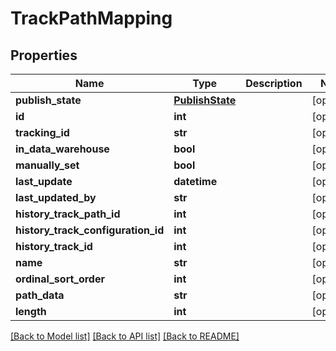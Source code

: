 # TrackPathMapping

## Properties
Name | Type | Description | Notes
------------ | ------------- | ------------- | -------------
**publish_state** | [**PublishState**](PublishState.md) |  | [optional] 
**id** | **int** |  | [optional] 
**tracking_id** | **str** |  | [optional] 
**in_data_warehouse** | **bool** |  | [optional] 
**manually_set** | **bool** |  | [optional] 
**last_update** | **datetime** |  | [optional] 
**last_updated_by** | **str** |  | [optional] 
**history_track_path_id** | **int** |  | [optional] 
**history_track_configuration_id** | **int** |  | [optional] 
**history_track_id** | **int** |  | [optional] 
**name** | **str** |  | [optional] 
**ordinal_sort_order** | **int** |  | [optional] 
**path_data** | **str** |  | [optional] 
**length** | **int** |  | [optional] 

[[Back to Model list]](../README.md#documentation-for-models) [[Back to API list]](../README.md#documentation-for-api-endpoints) [[Back to README]](../README.md)

